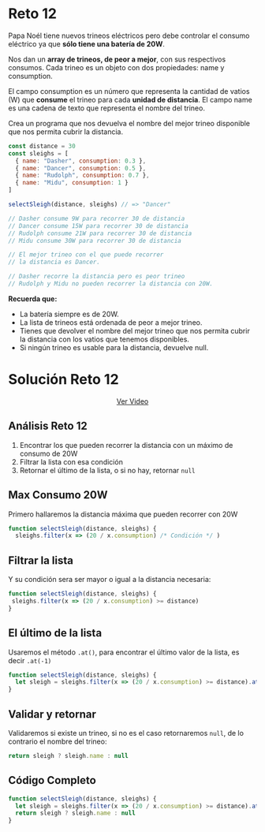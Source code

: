 # Reto 12

Papa Noél tiene nuevos trineos eléctricos pero debe controlar el consumo eléctrico ya que **sólo tiene una batería de 20W**.

Nos dan un **array de trineos, de peor a mejor**, con sus respectivos consumos. Cada trineo es un objeto con dos propiedades: name y consumption.

El campo consumption es un número que representa la cantidad de vatios (W) que **consume** el trineo para cada **unidad de distancia**. El campo name es una cadena de texto que representa el nombre del trineo.

Crea un programa que nos devuelva el nombre del mejor trineo disponible que nos permita cubrir la distancia.

```js
const distance = 30
const sleighs = [
  { name: "Dasher", consumption: 0.3 },
  { name: "Dancer", consumption: 0.5 },
  { name: "Rudolph", consumption: 0.7 },
  { name: "Midu", consumption: 1 }
]

selectSleigh(distance, sleighs) // => "Dancer"

// Dasher consume 9W para recorrer 30 de distancia
// Dancer consume 15W para recorrer 30 de distancia
// Rudolph consume 21W para recorrer 30 de distancia
// Midu consume 30W para recorrer 30 de distancia

// El mejor trineo con el que puede recorrer
// la distancia es Dancer.

// Dasher recorre la distancia pero es peor trineo
// Rudolph y Midu no pueden recorrer la distancia con 20W.
```

**Recuerda que:**

 - La batería siempre es de 20W.
 - La lista de trineos está ordenada de peor a mejor trineo.
 - Tienes que devolver el nombre del mejor trineo que nos permita cubrir la distancia con los vatios que tenemos disponibles.
 - Si ningún trineo es usable para la distancia, devuelve null.

# Solución Reto 12

<div align="center">
  <a href="https://youtu.be/cnoYD67Ww9A">Ver Video</a>
</div>

## Análisis Reto 12

 1. Encontrar los que pueden recorrer la distancia con un máximo de consumo de 20W
 2. Filtrar la lista con esa condición
 3. Retornar el último de la lista, o si no hay, retornar `null`

## Max Consumo 20W 

Primero hallaremos la distancia máxima que pueden recorrer con 20W

```js
function selectSleigh(distance, sleighs) {
  sleighs.filter(x => (20 / x.consumption) /* Condición */ )
```

## Filtrar la lista

Y su condición sera ser mayor o igual a la distancia necesaria:

```js
function selectSleigh(distance, sleighs) {
 sleighs.filter(x => (20 / x.consumption) >= distance)
}
```

## El último de la lista

Usaremos el método `.at()`, para encontrar el último valor de la lista, es decir `.at(-1)`

```js
function selectSleigh(distance, sleighs) {
  let sleigh = sleighs.filter(x => (20 / x.consumption) >= distance).at(-1)
}
```

## Validar y retornar

Validaremos si existe un trineo, si no es el caso retornaremos `null`, de lo contrario el nombre del trineo:

```js
return sleigh ? sleigh.name : null
```

## Código Completo

```js
function selectSleigh(distance, sleighs) {
  let sleigh = sleighs.filter(x => (20 / x.consumption) >= distance).at(-1)
  return sleigh ? sleigh.name : null
}
```